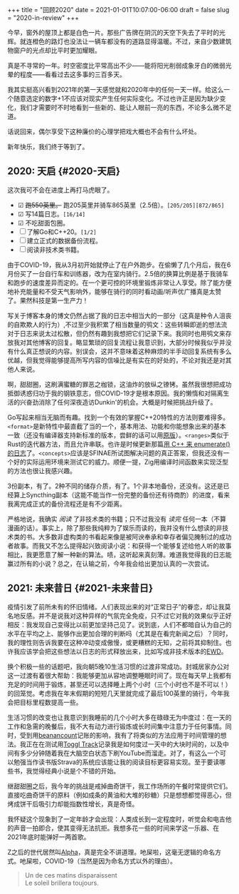 +++
title = "回顾2020"
date = 2021-01-01T10:07:00-06:00
draft = false
slug = "2020-in-review"
+++

今早，窗外的屋顶上都是白色一片。那些广告牌在阴沉的天空下失去了平时的光辉。就连橙色的路灯也没法让一辆车都没有的道路显得温暖。不过，来自少数建筑物窗户的光点却比平时更加耀眼。

真是不寻常的一年。时空密度比平常高出不少——能将阳光削弱成象牙白的微弱光晕的程度——看看过去这多事的三百多天。

我其实挺高兴看到2021年的第一天感觉就和2020年中的任何一天一样。给这么一个随意选定的数字+1不应该对现实产生任何实际变化。不过也许正是因为缺少变化，我们才需要时不时地看到一些新的、能让人眼前一亮的东西，不论多么微不足道。

话说回来，偶尔享受下这种廉价的心理学把戏大概也不会有什么坏处。

新年快乐，我们终于等到了。


## 2020: 天启 {#2020-天启}

这次我可不会在进度上再打马虎眼了。

-   ☑ ~~跑550英里。~~ 跑205英里并骑车865英里（2.5倍）。<code>[205/205]</code><code>[872/865]</code>
-   ☑ 写14篇日志。<code>[16/14]</code>
-   ☑ 不吃甜面包圈。
-   ☐ 了解Go和C++20。<code>[1/2]</code>
-   ☐ 建立正式的数据备份流程。
-   ☐ 阅读非技术类书籍。

由于COVID-19，我从3月初开始就停止了在户外跑步。在偷懒了几个月后，我在6月份买了一台自行车和训练器，改为在室内骑行。2.5倍的换算比例是基于我骑车和跑步的速度差异而定的。在一个更可控的环境里锻炼非常让人享受。除了能方便地补充能量和不受天气影响外，能够在骑行的同时看动画/听声优广播真是太赞了。果然科技是第一生产力！

写关于博客本身的博文仍然占据了我的日志中相当大的一部分（这真是种令人沮丧的自欺欺人的行为）,不过至少我积累了相当数量的鸮文：这些转瞬即逝的想法流对于日志来说太过松散，但仍然有趣到我想把它们记录下来。我同时也用鸮文来存放我对其他博客的回复。略显繁琐的回复流程让我意识到，大部分时候我似乎并没有什么真正想说的内容。别误会，这并不意味着这种麻烦的半手动回复系统有多么优越，但我觉得能够提高所写内容的信噪比是有实在的好处的，不论对我还是对其他人来说。

啊，甜甜圈，这刷满蜜糖的罪恶之枷锁，这油炸的放纵之镣铐。虽然我很想把成功抵御诱惑归功于我的钢铁意志，但COVID-19才是根本原因。我的懒惰和对隔离生活的兴奋劲消除了任何深夜造访Dunkin'的机会。大概是时候把挑战升级了。

Go写起来相当无脑而有趣。找到一个有效的掌握C++20特性的方法则要难得多。`<format>`是新特性中最直截了当的一个，基本用法、功能和你能想象出来的基本一致（还没有编译器支持新标准的版本，尝鲜的话可以用[原版](https://fmt.dev)）。`<ranges>`类似于Rust的迭代器方法，而且允许串联。也许是时候更新那篇[用 C++ 来 enumerate() 的日志](/zh/posts/2019-04-27-enumerate-with-c-plus-plus/)了。`<concepts>`应该是SFINAE所试图解决问题的真正答案，但我还没有一个好的实际运用环境来测试它的威力。顺便一提，Zig用编译时间函数来实现泛型的方法也很让我感兴趣。

3份副本，有了。2种不同的储存介质，有了。1个非本地备份，还没有。这还是已经算上Syncthing副本（这能不能当作一份完整的备份还有待商酌）的进度，看来我离完成正式的备份流程还是有不少距离。

严格地说，我确实 _阅读_ 了非技术类的书籍；只不过我没有 _读完_ 任何一本（不算漫画的话）。事实上，除了那些我纯粹为了娱乐而读的，我并没有什么想读的非技术类的书。大多数非虚构类的书看起来像是被阿谀奉承和幸存者偏见腌制过的成功者故事。而我又不怎么提得起兴致阅读小说：和获得一个能够复述给他人听的故事相比，我更愿意了解一种新的算法。啧，这听起来真刻薄。难道我觉得我的日志能赢过所有的小说？总之，在认输之前，今年我会给出更加认真的一次尝试。


## 2021: 未来昔日 {#2021-未来昔日}

疫情引发了前所未有的怀旧情绪。人们表现出来的对“正常日子”的眷恋，却让我莫名地反感。并不是说我对这种异样的气氛完全免疫，只不过它对我的效果似乎正好相反：我发现自己变得比以前更加坚持己见了。说到底，人们不都暗自认为自己的水平在平均之上、能够作出更加合理的判断吗（尤其是在看完新闻之后）？同时，我的理性则告诉我要在这种冲动变成傲慢，或更糟糕的无知，之前将其抑制住。也许我应该学会把这些想法以日志的形式释放出来，比如写成非技术版本的[EWD](https://www.cs.utexas.edu/users/EWD/)。

换个积极一些的话题吧，我向朝5晚10生活习惯的过渡非常成功。封城居家办公对这一过渡有着很大帮助：我能够更加从容地调整睡眠时间了。现在每天早上我都有充足的时间用于锻炼，甚至还可以选择睡上两个小时（三个小时也不是不可以！）的回笼觉。考虑我在年末假期的短短几天里就完成了最后100英里的骑行，今年我会把目标里程数提高一些。

生活习惯的改变也让我意识到我睡前的几个小时大多在碌碌无为中度过：在一天的工作和急需的晚餐后，我不大有动力进行锻炼或长时间集中注意力于任何事情。同时，受到用[beanancount](https://beancount.github.io/)记账的影响，我有了将类似的方法应用于时间管理的想法。我正在在测试用[Toggl Track](https://www.toggl.com/track/)记录我是如何度过一天中的大块时间的，以及中间有多少分钟随着我在大脑空白状态下刷YouTube而溜走。对了，有这么一个可以勉强当作读书版Strava的系统应该能让我的阅读目标更容易实现。至于要读哪些书，我觉得经典小说是个不错的开始。

继甜甜圈之后，我今年的挑战是戒掉曲奇饼干，我工作场所的午餐时常提供它们。直接吃曲奇饼干的原料（例如成条的黄油和大堆的砂糖）只是想想都觉得恶心，但烤成饼干后吸引力却能指数性增长，真是奇怪。

我怀疑这个现象到了一定年龄才会出现：人类成长到一定程度时，听觉会和电吉他的声音一拍即合，使其变得无法抗拒。我想多花一些的时间来学这一乐器、在2021年底时能弹好一两首歌。

Z之后的世代居然叫[Alpha](https://en.wikipedia.org/wiki/Generation%5FAlpha)，真是完全不讲道理。吔屎啦，这毫无逻辑的命名方式。吔屎啦，COVID-19（当然是因为命名方式以外的理由）。

> Un de ces matins disparaissent<br/>
> Le soleil brillera toujours.
